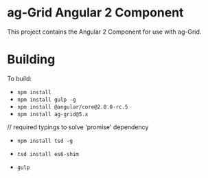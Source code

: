 
ag-Grid Angular 2 Component
==============

This project contains the Angular 2 Component for use with ag-Grid.

Building
==============

To build:
- `npm install`
- `npm install gulp -g`
- `npm install @angular/core@2.0.0-rc.5`
- `npm install ag-grid@5.x`

// required typings to solve 'promise' dependency
- `npm install tsd -g`
- `tsd install es6-shim`

- `gulp`
